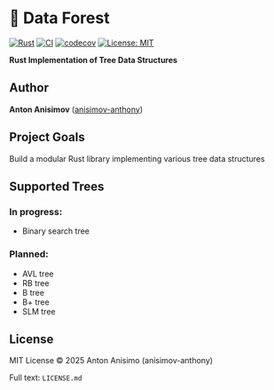 # 🌳 Data Forest
[![Rust](https://img.shields.io/badge/Rust-1.85%2B-orange)](https://www.rust-lang.org) 
[![CI](https://github.com/anisimov-anthony/data_forest/actions/workflows/rust.yml/badge.svg)](https://github.com/anisimov-anthony/data_forest/actions)
[![codecov](https://codecov.io/gh/anisimov-anthony/data_forest/branch/master/graph/badge.svg?token=NEBBSV6XXK)](https://codecov.io/gh/anisimov-anthony/data_forest)
[![License: MIT](https://img.shields.io/badge/License-MIT-yellow.svg)](https://opensource.org/licenses/MIT) 

**Rust Implementation of Tree Data Structures**

## Author

**Anton Anisimov** ([anisimov-anthony](https://github.com/anisimov-anthony))

## Project Goals

Build a modular Rust library implementing various tree data structures

## Supported Trees

### In progress:

- Binary search tree

### Planned:

- AVL tree
- RB tree
- B tree
- B+ tree
- SLM tree

## License

MIT License © 2025 Anton Anisimo (anisimov-anthony)

Full text: `LICENSE.md`
